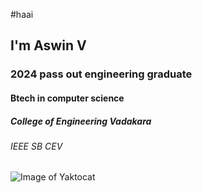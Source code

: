 #haai
## I'm Aswin V
### 2024 pass out engineering graduate
#### Btech in computer science
##### College of Engineering Vadakara
###### IEEE SB CEV

![Image of Yaktocat](https://octodex.github.com/images/yaktocat.png)
